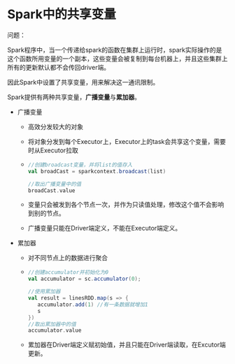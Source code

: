 # Spark中的共享变量

问题：

Spark程序中，当一个传递给spark的函数在集群上运行时，spark实际操作的是这个函数所用变量的一个副本，这些变量会被复制到每台机器上，并且这些集群上所有的更新默认都不会传回driver端。



因此Spark中设置了共享变量，用来解决这一通讯限制。

Spark提供有两种共享变量，**广播变量**与**累加器**。



- 广播变量

  - 高效分发较大的对象

  - 将对象分发到每个Executor上，Executor上的task会共享这个变量，需要时从Executor拉取

  - ```scala
    //创建broadcast变量，并将list的值存入
    val broadCast = sparkcontext.broadcast(list)
    
    //取出广播变量中的值
    broadCast.value
    ```

  - 变量只会被发到各个节点一次，并作为只读值处理，修改这个值不会影响到别的节点。

  - 广播变量只能在Driver端定义，不能在Executor端定义。

- 累加器

  - 对不同节点上的数据进行聚合

  - ```scala
    //创建accumulator并初始化为0
    val accumulator = sc.accumulator(0);
    
    //使用累加器
    val result = linesRDD.map(s => {
       accumulator.add(1) //有一条数据就增加1
       s
    })
    //取出累加器中的值
    accumulator.value
    ```

  - 累加器在Driver端定义赋初始值，并且只能在Driver端读取，在Excutor端更新。